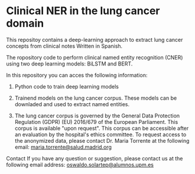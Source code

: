 # Clinical NER  in the lung cancer domain
This repositoy contains a deep-learning approach to extract lung cancer concepts from clinical notes Written in Spanish.

The ropository code to perform clinical named entity recognition (CNER) using two deep learning models: BiLSTM and BERT.

In this repository you can acces the following information:

1. Python code to train deep learning models

2. Trainend models on the lung cancer corpus. These models can be downladed and used to extract named entities.

3. The lung cancer corpus  is governed by the General Data Protection Regulation (GDPR) (EU) 2016/679 of the European Parliament. This corpus is available "upon request". This corpus can be accessible after an evaluation by the hospital's ethics committee. To request access to the anonymized data, please contact Dr. Maria Torrente at the following email: maria.torrente@salud.madrid.org 


Contact
If you have any question or suggestion, please contact us at the following email address: oswaldo.solartep@alumnos.upm.es


